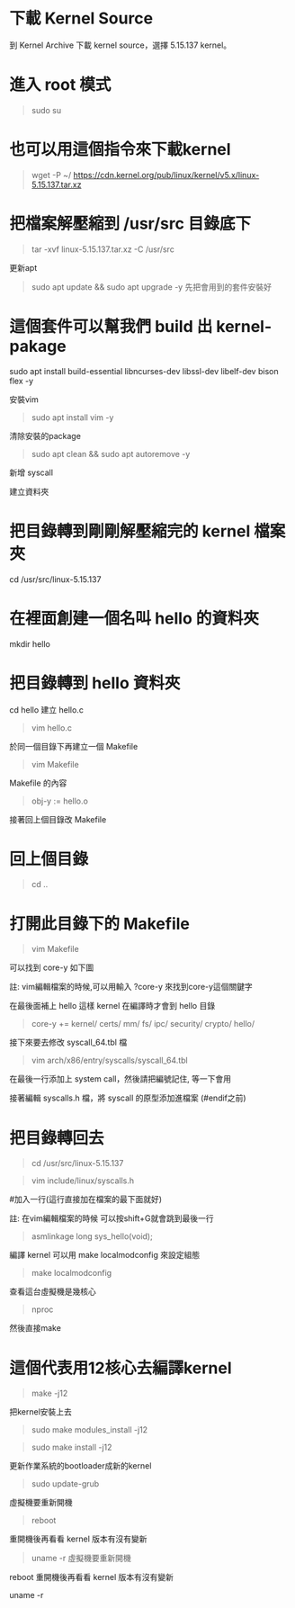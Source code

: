 # 下載 Kernel Source

到 Kernel Archive 下載 kernel source，選擇 5.15.137 kernel。

# 進入 root 模式

> sudo su

# 也可以用這個指令來下載kernel

> wget -P ~/ https://cdn.kernel.org/pub/linux/kernel/v5.x/linux-5.15.137.tar.xz

# 把檔案解壓縮到 /usr/src 目錄底下

>tar -xvf linux-5.15.137.tar.xz -C /usr/src

更新apt

>sudo apt update && sudo apt upgrade -y
先把會用到的套件安裝好

# 這個套件可以幫我們 build 出 kernel-pakage

sudo apt install build-essential libncurses-dev libssl-dev libelf-dev bison flex -y

安裝vim

>sudo apt install vim -y
>
清除安裝的package

>sudo apt clean && sudo apt autoremove -y

新增 syscall

建立資料夾

# 把目錄轉到剛剛解壓縮完的 kernel 檔案夾

cd /usr/src/linux-5.15.137

# 在裡面創建一個名叫 hello 的資料夾

mkdir hello

# 把目錄轉到 hello 資料夾

cd hello
建立 hello.c

>vim hello.c

於同一個目錄下再建立一個 Makefile

>vim Makefile

Makefile 的內容

>obj-y := hello.o

接著回上個目錄改 Makefile

# 回上個目錄

>cd ..

# 打開此目錄下的 Makefile

>vim Makefile
>
可以找到 core-y 如下圖

註: vim編輯檔案的時候,可以用輸入 ?core-y 來找到core-y這個關鍵字


在最後面補上 hello 這樣 kernel 在編譯時才會到 hello 目錄

>core-y += kernel/ certs/ mm/ fs/ ipc/ security/ crypto/ hello/
>
接下來要去修改 syscall_64.tbl 檔

>vim arch/x86/entry/syscalls/syscall_64.tbl
>
在最後一行添加上 system call，然後請把編號記住, 等一下會用



接著編輯 syscalls.h 檔，將 syscall 的原型添加進檔案 (#endif之前)

# 把目錄轉回去
>cd /usr/src/linux-5.15.137

>vim include/linux/syscalls.h

#加入一行(這行直接加在檔案的最下面就好)

註: 在vim編輯檔案的時候 可以按shift+G就會跳到最後一行

>asmlinkage long sys_hello(void);


編譯 kernel
可以用 make localmodconfig 來設定組態

>make localmodconfig

查看這台虛擬機是幾核心

>nproc

然後直接make

# 這個代表用12核心去編譯kernel
>make -j12

把kernel安裝上去

>sudo make modules_install -j12

>sudo make install -j12

更新作業系統的bootloader成新的kernel

>sudo update-grub

虛擬機要重新開機

>reboot

重開機後再看看 kernel 版本有沒有變新

>uname -r
虛擬機要重新開機

reboot
重開機後再看看 kernel 版本有沒有變新


uname -r
